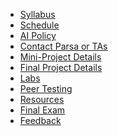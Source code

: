 - [Syllabus](syllabus)
- [Schedule](schedule)
- [AI Policy](ai-policy)
- [Contact Parsa or TAs](teaching-team)
- [Mini-Project Details](mini-project)
- [Final Project Details](project)
- [Labs](labs)
- [Peer Testing](peer-testing)
- [Resources](resources)
- [Final Exam](final)
- [Feedback](feedback)
<!-- - **LMS Links**
- [![Calendar Icon](https://icongr.am/fontawesome/calendar.svg?size=16&color=808080)Calendar](cal.md) -->